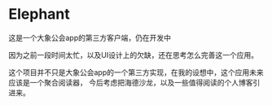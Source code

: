 # Elephant
这是一个大象公会app的第三方客户端，仍在开发中

因为之前一段时间太忙，以及UI设计上的欠缺，还在思考怎么完善这一个应用。

这个项目并不只是大象公会app的一个第三方实现，在我的设想中，这个应用未来应该是一个聚合阅读器，
今后考虑把海德沙龙，以及一些值得阅读的个人博客引进来。

